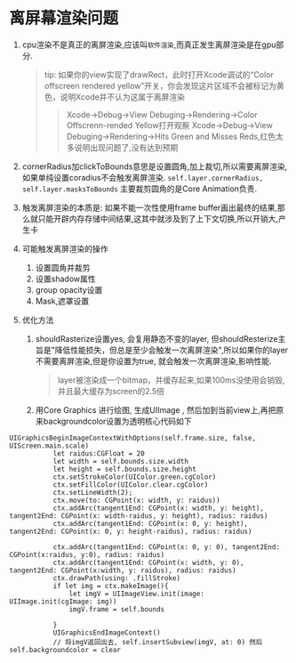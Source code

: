 
# 离屏幕渲染问题

1. cpu渲染不是真正的离屏渲染,应该叫`软件渲染`,而真正发生离屏渲染是在gpu部分.
    > tip: 如果你的view实现了drawRect，此时打开Xcode调试的“Color offscreen rendered yellow”开关，你会发现这片区域不会被标记为黄色，说明Xcode并不认为这属于离屏渲染
    >>Xcode->Debug->View Debuging->Rendering->Color Offscrenn-rended Yellow打开观察
    >>Xcode->Debug->View Debuging->Rendering->Hits Green and Misses Reds,红色太多说明出现问题了,没有达到预期

    
2. cornerRadius加clickToBounds意思是设置圆角,加上裁切,所以需要离屏渲染,如果单纯设置coradius不会触发离屏渲染.
`self.layer.cornerRadius, self.layer.masksToBounds` 主要裁剪圆角的是Core Animation负责.

3. 触发离屏渲染的本质是: 如果不能一次性使用frame buffer画出最终的结果,那么就只能开辟内存存储中间结果,这其中就涉及到了上下文切换,所以开销大,产生卡
4.  可能触发离屏渲染的操作
    1. 设置圆角并裁剪
    2. 设置shadow属性
    3. group opacity设置
    4. Mask,遮罩设置
5.  优化方法
    1.  shouldRasterize设置yes, 会复用静态不变的layer, 但shouldResterize主旨是"降低性能损失，但总是至少会触发一次离屏渲染",所以如果你的layer不需要离屏渲染,但是你设置为true, 就会触发一次离屏渲染,影响性能.
        >layer被渲染成一个bitmap，并缓存起来,如果100ms没使用会销毁,并且最大缓存为screen的2.5倍
    2. 用Core Graphics 进行绘图, 生成UIImage , 然后加到当前view上,再把原来backgroundcolor设置为透明核心代码如下
```
UIGraphicsBeginImageContextWithOptions(self.frame.size, false, UIScreen.main.scale)
           let raidus:CGFloat = 20
           let width = self.bounds.size.width
           let height = self.bounds.size.height
           ctx.setStrokeColor(UIColor.green.cgColor)
           ctx.setFillColor(UIColor.clear.cgColor)
           ctx.setLineWidth(2);
           ctx.move(to: CGPoint(x: width, y: raidus))
           ctx.addArc(tangent1End: CGPoint(x: width, y: height), tangent2End: CGPoint(x: width-raidus, y: height), radius: raidus)
           ctx.addArc(tangent1End: CGPoint(x: 0, y: height), tangent2End: CGPoint(x: 0, y: height-raidus), radius: raidus)
           
           ctx.addArc(tangent1End: CGPoint(x: 0, y: 0), tangent2End: CGPoint(x:raidus, y:0), radius: raidus)
           ctx.addArc(tangent1End: CGPoint(x: width, y: 0), tangent2End: CGPoint(x:width, y: raidus), radius: raidus)
           ctx.drawPath(using: .fillStroke)
           if let img = ctx.makeImage(){
               let imgV = UIImageView.init(image: UIImage.init(cgImage: img))
               imgV.frame = self.bounds
               
           }
           UIGraphicsEndImageContext()
           // 将imgV返回出去, self.insertSubview(imgV, at: 0) 然后self.backgroundcolor = clear

```
